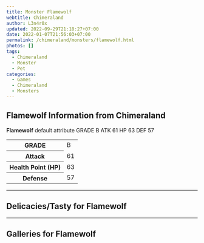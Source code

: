 ```yaml
---
title: Monster Flamewolf
webtitle: Chimeraland
author: L3n4r0x
updated: 2022-09-29T21:18:27+07:00
date: 2022-01-07T21:56:03+07:00
permalink: /chimeraland/monsters/flamewolf.html
photos: []
tags:
  - Chimeraland
  - Monster
  - Pet
categories:
  - Games
  - Chimeraland
  - Monsters
---
```


<section id="bootstrap-wrapper"><link rel="stylesheet" href="https://rawcdn.githack.com/dimaslanjaka/Web-Manajemen/bb6505ea081a75a7c845f65fb9d939276931c82f/css/bootstrap-4.5-wrapper.css"/><h2>Flamewolf Information from Chimeraland</h2><p><b>Flamewolf</b> default attribute GRADE B ATK 61 HP 63 DEF 57<table><tr><th>GRADE</th><td>B</td></tr><tr><th>Attack</th><td>61</td></tr><tr><th>Health Point (HP)</th><td>63</td></tr><tr><th>Defense</th><td>57</td></tr></table></p><hr/><h2>Delicacies/Tasty for Flamewolf</h2><hr/><div id="gallery"><h2>Galleries for Flamewolf</h2><div class="row"></div></div></section>